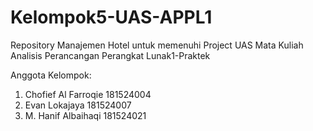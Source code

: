 # Kelompok5-UAS-APPL1
Repository Manajemen Hotel untuk memenuhi Project UAS Mata Kuliah Analisis Perancangan Perangkat Lunak1-Praktek

Anggota Kelompok:
1. Chofief Al Farroqie  181524004
2. Evan Lokajaya        181524007
3. M. Hanif Albaihaqi    181524021
